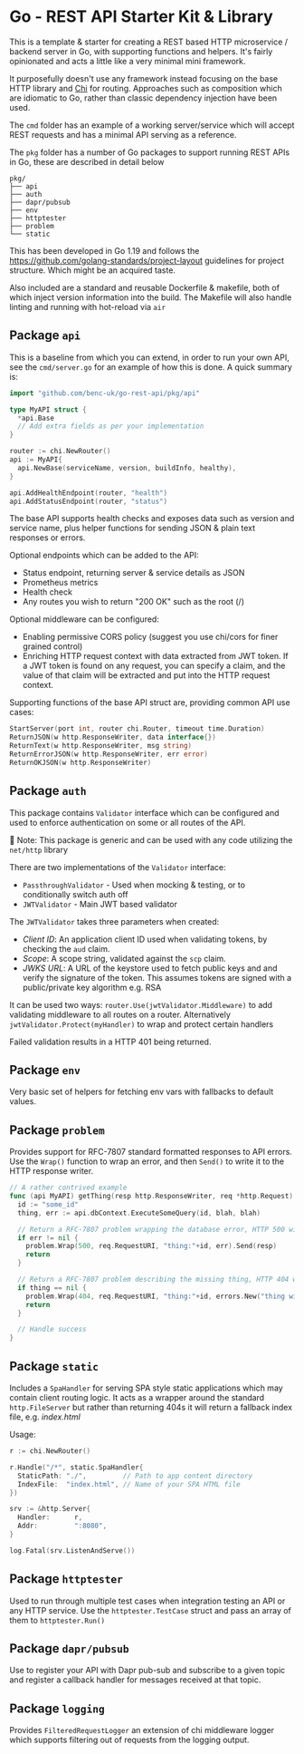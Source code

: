 # Go - REST API Starter Kit & Library

This is a template & starter for creating a REST based HTTP microservice / backend server in Go, with supporting functions and helpers. It's fairly opinionated and acts a little like a very minimal mini framework.

It purposefully doesn't use any framework instead focusing on the base HTTP library and [Chi](https://github.com/go-chi/chi) for routing. Approaches such as composition which are idiomatic to Go, rather than classic dependency injection have been used.

The `cmd` folder has an example of a working server/service which will accept REST requests and has a minimal API serving as a reference.

The `pkg` folder has a number of Go packages to support running REST APIs in Go, these are described in detail below

```
pkg/
├── api
├── auth
├── dapr/pubsub
├── env
├── httptester
├── problem
└── static
```

This has been developed in Go 1.19 and follows the https://github.com/golang-standards/project-layout guidelines for project structure. Which might be an acquired taste.

Also included are a standard and reusable Dockerfile & makefile, both of which inject version information into the build. The Makefile will also handle linting and running with hot-reload via `air`

## Package `api`

This is a baseline from which you can extend, in order to run your own API, see the `cmd/server.go` for an example of how this is done. A quick summary is:

```go
import "github.com/benc-uk/go-rest-api/pkg/api"

type MyAPI struct {
  *api.Base
  // Add extra fields as per your implementation
}

router := chi.NewRouter()
api := MyAPI{
  api.NewBase(serviceName, version, buildInfo, healthy),
}

api.AddHealthEndpoint(router, "health")
api.AddStatusEndpoint(router, "status")
```

The base API supports health checks and exposes data such as version and service name, plus helper functions for sending JSON & plain text responses or errors.

Optional endpoints which can be added to the API:

- Status endpoint, returning server & service details as JSON
- Prometheus metrics
- Health check
- Any routes you wish to return "200 OK" such as the root (/)

Optional middleware can be configured:

- Enabling permissive CORS policy (suggest you use chi/cors for finer grained control)
- Enriching HTTP request context with data extracted from JWT token. If a JWT token is found on any request, you can specify a claim, and the value of that claim will be extracted and put into the HTTP request context.

Supporting functions of the base API struct are, providing common API use cases:

```go
StartServer(port int, router chi.Router, timeout time.Duration)
ReturnJSON(w http.ResponseWriter, data interface{})
ReturnText(w http.ResponseWriter, msg string)
ReturnErrorJSON(w http.ResponseWriter, err error)
ReturnOKJSON(w http.ResponseWriter)
```

## Package `auth`

This package contains `Validator` interface which can be configured and used to enforce authentication on some or all routes of the API.

📝 Note: This package is generic and can be used with any code utilizing the `net/http` library

There are two implementations of the `Validator` interface:

- `PassthroughValidator` - Used when mocking & testing, or to conditionally switch auth off
- `JWTValidator` - Main JWT based validator

The `JWTValidator` takes three parameters when created:

- *Client ID*: An application client ID used when validating tokens, by checking the `aud` claim.
- *Scope*: A scope string, validated against the `scp` claim.
- *JWKS URL*: A URL of the keystore used to fetch public keys and and verify the signature of the token. This assumes tokens are signed with a public/private key algorithm e.g. RSA

It can be used two ways: `router.Use(jwtValidator.Middleware)` to add validating middleware to all routes on a router. Alternatively `jwtValidator.Protect(myHandler)` to wrap and protect certain handlers

Failed validation results in a HTTP 401 being returned.

## Package `env`

Very basic set of helpers for fetching env vars with fallbacks to default values.

## Package `problem`

Provides support for RFC-7807 standard formatted responses to API errors. Use the `Wrap()` function to wrap an error, and then `Send()` to write it to the HTTP response writer.

```go
// A rather contrived example
func (api MyAPI) getThing(resp http.ResponseWriter, req *http.Request) {
  id := "some_id"
  thing, err := api.dbContext.ExecuteSomeQuery(id, blah, blah)

  // Return a RFC-7807 problem wrapping the database error, HTTP 500 will be sent
  if err != nil {
    problem.Wrap(500, req.RequestURI, "thing:"+id, err).Send(resp)
    return
  }

  // Return a RFC-7807 problem describing the missing thing, HTTP 404 will be sent
  if thing == nil {
    problem.Wrap(404, req.RequestURI, "thing:"+id, errors.New("thing with that ID does not exist")).Send(resp)
    return
  }

  // Handle success
}
```

## Package `static`

Includes a `SpaHandler` for serving SPA style static applications which may contain client routing logic. It acts as a wrapper around the standard `http.FileServer` but rather than returning 404s it will return a fallback index file, e.g. *index.html*

Usage:

```go
r := chi.NewRouter()

r.Handle("/*", static.SpaHandler{
  StaticPath: "./",         // Path to app content directory
  IndexFile:  "index.html", // Name of your SPA HTML file
})

srv := &http.Server{
  Handler:      r,
  Addr:         ":8080",
}

log.Fatal(srv.ListenAndServe())
```

## Package `httptester`

Used to run through multiple test cases when integration testing an API or any HTTP service. Use the `httptester.TestCase` struct and pass an array of them to `httptester.Run()`

## Package `dapr/pubsub`

Use to register your API with Dapr pub-sub and subscribe to a given topic and register a callback handler for messages received at that topic.

## Package `logging`

Provides `FilteredRequestLogger` an extension of chi middleware logger which supports filtering out of requests from the logging output.